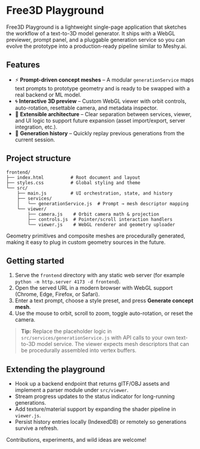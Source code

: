 # Free3D Playground

Free3D Playground is a lightweight single-page application that sketches the workflow of a text-to-3D model generator. It ships with a WebGL previewer, prompt panel, and a pluggable generation service so you can evolve the prototype into a production-ready pipeline similar to Meshy.ai.

## Features

- ⚡️ **Prompt-driven concept meshes** – A modular `generationService` maps text prompts to prototype geometry and is ready to be swapped with a real backend or ML model.
- 🌀 **Interactive 3D preview** – Custom WebGL viewer with orbit controls, auto-rotation, resettable camera, and metadata inspector.
- 🧱 **Extensible architecture** – Clear separation between services, viewer, and UI logic to support future expansion (asset import/export, server integration, etc.).
- 📝 **Generation history** – Quickly replay previous generations from the current session.

## Project structure

```
frontend/
├── index.html          # Root document and layout
├── styles.css          # Global styling and theme
└── src/
    ├── main.js         # UI orchestration, state, and history
    ├── services/
    │   └── generationService.js  # Prompt → mesh descriptor mapping
    └── viewer/
        ├── camera.js    # Orbit camera math & projection
        ├── controls.js  # Pointer/scroll interaction handlers
        └── viewer.js    # WebGL renderer and geometry uploader
```

Geometry primitives and composite meshes are procedurally generated, making it easy to plug in custom geometry sources in the future.

## Getting started

1. Serve the `frontend` directory with any static web server (for example `python -m http.server 4173 -d frontend`).
2. Open the served URL in a modern browser with WebGL support (Chrome, Edge, Firefox, or Safari).
3. Enter a text prompt, choose a style preset, and press **Generate concept mesh**.
4. Use the mouse to orbit, scroll to zoom, toggle auto-rotation, or reset the camera.

> **Tip:** Replace the placeholder logic in `src/services/generationService.js` with API calls to your own text-to-3D model service. The viewer expects mesh descriptors that can be procedurally assembled into vertex buffers.

## Extending the playground

- Hook up a backend endpoint that returns glTF/OBJ assets and implement a parser module under `src/viewer`.
- Stream progress updates to the status indicator for long-running generations.
- Add texture/material support by expanding the shader pipeline in `viewer.js`.
- Persist history entries locally (IndexedDB) or remotely so generations survive a refresh.

Contributions, experiments, and wild ideas are welcome!
